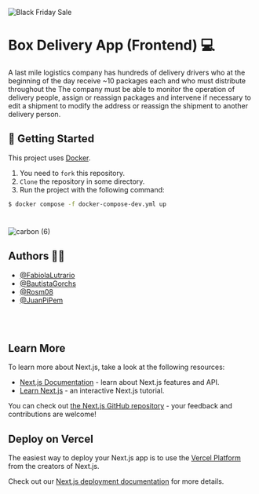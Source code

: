 ![Black Friday Sale](https://github.com/JuanPiPem/BoxDeliveryFrontend/assets/89758759/97ae590f-60ab-4006-a309-43c65a523d89)


# Box Delivery App (Frontend) 💻

A last mile logistics company has hundreds of delivery drivers who at the beginning of the day receive ~10 packages each and who must distribute throughout the 
The company must be able to monitor the operation of delivery people, assign or reassign packages and intervene if necessary to edit a shipment to modify the address or reassign the shipment to another delivery person.


## 🛵 Getting Started

This project uses <a href="https://www.docker.com/" target="_blank" >Docker</a>. <br/>

1. You need to `fork` this repository.
2. `Clone` the repository in some directory.
3. Run the project with the following command: 

```bash
$ docker compose -f docker-compose-dev.yml up
```

# 
![carbon (6)](https://github.com/JuanPiPem/BoxDeliveryFrontend/assets/89758759/8e4a1b90-d6eb-403b-beed-26ae7a2fa26a)

## Authors 👨‍💻

- [@FabiolaLutrario](https://github.com/FabiolaLutrario)
- [@BautistaGorchs](https://github.com/bautistagorchs)
- [@Rosm08](https://github.com/Rosm08)
- [@JuanPiPem](https://github.com/JuanPiPem)

<br/><br/>
## Learn More

To learn more about Next.js, take a look at the following resources:

- [Next.js Documentation](https://nextjs.org/docs) - learn about Next.js features and API.
- [Learn Next.js](https://nextjs.org/learn) - an interactive Next.js tutorial.

You can check out [the Next.js GitHub repository](https://github.com/vercel/next.js/) - your feedback and contributions are welcome!

## Deploy on Vercel

The easiest way to deploy your Next.js app is to use the [Vercel Platform](https://vercel.com/new?utm_medium=default-template&filter=next.js&utm_source=create-next-app&utm_campaign=create-next-app-readme) from the creators of Next.js.

Check out our [Next.js deployment documentation](https://nextjs.org/docs/deployment) for more details.
